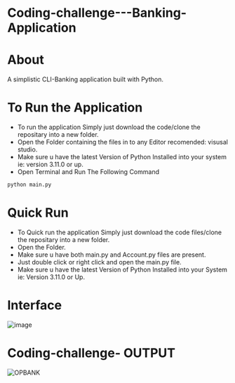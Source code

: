 # Coding-challenge---Banking-Application


# About
A simplistic CLI-Banking application built with Python.


# To Run the Application 
- To run the application Simply just download the code/clone the repositary into a new folder.
- Open the Folder containing the files in to any Editor  recomended: visusal studio. 
- Make sure u have the latest Version of Python Installed into your system ie: version 3.11.0 or up.
- Open Terminal and Run The Following Command

```sh
python main.py
```


# Quick Run 

- To Quick run the application Simply just download the code files/clone the repositary into a new folder.
- Open the Folder.
- Make sure u have both main.py and Account.py files are present.
- Just double click or right click and open the main.py file.
- Make sure u have the latest Version of Python Installed into your System ie: Version 3.11.0 or Up.

# Interface

![image](https://user-images.githubusercontent.com/65447291/203993227-43dffcee-9b35-49a2-9d6e-f1949a4a63b7.png)




# Coding-challenge- OUTPUT



![OPBANK](https://user-images.githubusercontent.com/65447291/203993334-30ac9c1d-170d-4b22-9699-b0f633500359.JPG)
